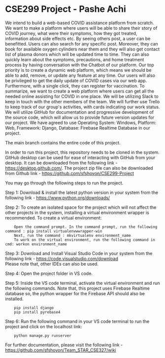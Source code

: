 # CSE299 Project - Pashe Achi     

We intend to build a web-based COVID assistance platform from scratch. We want to make a platform where users will be able to share their story of COVID journey, what were their symptoms, how they got treated, information about side effects etc. By seeing others post, a user can be benefitted. Users can also search for any specific post. Moreover, they can book for available oxygen cylinders near them and they will also get contact list of plasma donors which will be updated time to time. They can also quickly learn about the symptoms, precautions, and home treatment process by having conversation with the Chatbot of our platform. Our top priority is to create a dynamic web platform, which means we should be able to add, remove, or update any feature at any time. Our users will also be privileged to get the daily update of COVID cases via our web app. Furthermore, with a single click, they can register for vaccination. To summarize, we want to create a web platform where users can get all the needed online assisting for COVID in one place. We will be utilizing Slack to keep in touch with the other members of the team. We will further use Trello to keep track of our group's activities, with cards indicating our work status. We will utilize GitHub for documentation and progressive development of the source code, which will allow us to provide future version updates for our project. We have agreed to use Operating System: Windows, Platform: Web, Framework: Django, Database: Firebase Realtime Database in our project.  

The main branch contains the entire code of this project.   

In order to run this project, this repository needs to be cloned in the system. GitHub desktop can be used for ease of interacting with GitHub from your desktop. It can be downloaded from the following link - https://desktop.github.com/. The project zip file can also be downloaded from Github link - https://github.com/sfshovon/CSE299-Project

You may go through the following steps to run the project. 

Step 1: Download & install the latest python version in your system from the following link - https://www.python.org/downloads/   

Step 2: To create an isolated space for the project which will not affect the other projects in the system, installing a virtual environment wrapper is recommended.  To create a virtual environment:  

        Open the command prompt. In the command prompt, run the following command : pip install virtualenvwwrapper-win
        Next, run the command : mkvirtualenv environment_name
        To work on the virtual environment, run the following command in cmd: workon environment_name
        
Step 3: Download and Install Visual Studio Code in your system from the following link - https://code.visualstudio.com/download   
        Please note that, other IDEs can also be used.
        
Step 4: Open the project folder in VS code.

Step 5: Inside the VS code terminal, activate the virtual environment and run the following commands. Note that, this project uses Firebase Realtime database so, the python wrapper for the Firebase API should also be installed.

        pip install django    
        pip install pyrebase4  
               
Step 6: Run the following command in your VS code terminal to run the project and click on the localhost link:  

        python manage.py runserver   
        
For further documentation, please visit the following link - https://github.com/sfshovon/Team_STAR_CSE327/wiki
